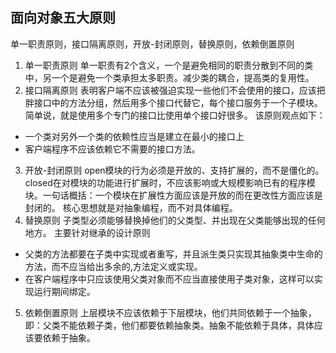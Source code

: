 ## 面向对象五大原则
单一职责原则，接口隔离原则，开放-封闭原则，替换原则，依赖倒置原则
1. 单一职责原则
单一职责有2个含义，一个是避免相同的职责分散到不同的类中，另一个是避免一个类承担太多职责。减少类的耦合，提高类的复用性。
2. 接口隔离原则
表明客户端不应该被强迫实现一些他们不会使用的接口，应该把胖接口中的方法分组，然后用多个接口代替它，每个接口服务于一个子模块。简单说，就是使用多个专门的接口比使用单个接口好很多。
该原则观点如下：
 + 一个类对另外一个类的依赖性应当是建立在最小的接口上
 + 客户端程序不应该依赖它不需要的接口方法。
3. 开放-封闭原则
open模块的行为必须是开放的、支持扩展的，而不是僵化的。
closed在对模块的功能进行扩展时，不应该影响或大规模影响已有的程序模块。一句话概括：一个模块在扩展性方面应该是开放的而在更改性方面应该是封闭的。
核心思想就是对抽象编程，而不对具体编程。
4. 替换原则
子类型必须能够替换掉他们的父类型、并出现在父类能够出现的任何地方。
主要针对继承的设计原则
 + 父类的方法都要在子类中实现或者重写，并且派生类只实现其抽象类中生命的方法，而不应当给出多余的,方法定义或实现。
 + 在客户端程序中只应该使用父类对象而不应当直接使用子类对象，这样可以实现运行期间绑定。
5. 依赖倒置原则
上层模块不应该依赖于下层模块，他们共同依赖于一个抽象，即：父类不能依赖子类，他们都要依赖抽象类。抽象不能依赖于具体，具体应该要依赖于抽象。 
